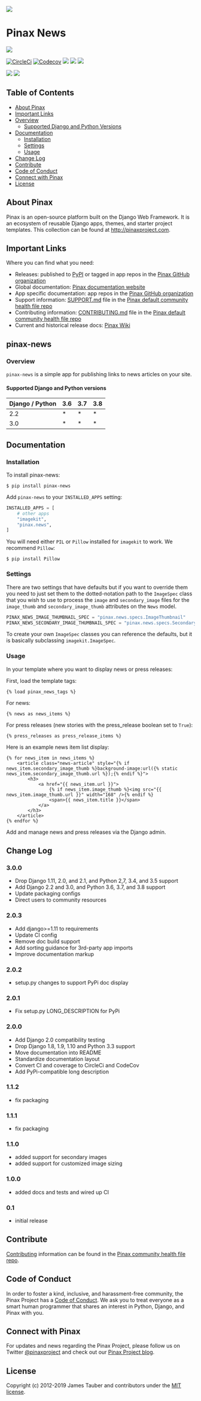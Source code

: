 ![](http://pinaxproject.com/pinax-design/patches/pinax-news.svg)

# Pinax News

[![](https://img.shields.io/pypi/v/pinax-news.svg)](https://pypi.python.org/pypi/pinax-news/)

[![CircleCi](https://img.shields.io/circleci/project/github/pinax/pinax-news.svg)](https://circleci.com/gh/pinax/pinax-news)
[![Codecov](https://img.shields.io/codecov/c/github/pinax/pinax-news.svg)](https://codecov.io/gh/pinax/pinax-news)
[![](https://img.shields.io/github/contributors/pinax/pinax-news.svg)](https://github.com/pinax/pinax-news/graphs/contributors)
[![](https://img.shields.io/github/issues-pr/pinax/pinax-news.svg)](https://github.com/pinax/pinax-news/pulls)
[![](https://img.shields.io/github/issues-pr-closed/pinax/pinax-news.svg)](https://github.com/pinax/pinax-news/pulls?q=is%3Apr+is%3Aclosed)

[![](http://slack.pinaxproject.com/badge.svg)](http://slack.pinaxproject.com/)
[![](https://img.shields.io/badge/license-MIT-blue.svg)](https://opensource.org/licenses/MIT)


## Table of Contents

* [About Pinax](#about-pinax)
* [Important Links](#important-links)
* [Overview](#overview)
  * [Supported Django and Python Versions](#supported-django-and-python-versions)
* [Documentation](#documentation)
  * [Installation](#installation)
  * [Settings](#settings)
  * [Usage](#usage)
* [Change Log](#change-log)
* [Contribute](#contribute)
* [Code of Conduct](#code-of-conduct)
* [Connect with Pinax](#connect-with-pinax)
* [License](#license)


## About Pinax

Pinax is an open-source platform built on the Django Web Framework. It is an ecosystem of reusable
Django apps, themes, and starter project templates. This collection can be found at http://pinaxproject.com.


## Important Links

Where you can find what you need:
* Releases: published to [PyPI](https://pypi.org/search/?q=pinax) or tagged in app repos in the [Pinax GitHub organization](https://github.com/pinax/)
* Global documentation: [Pinax documentation website](https://pinaxproject.com/pinax/)
* App specific documentation: app repos in the [Pinax GitHub organization](https://github.com/pinax/)
* Support information: [SUPPORT.md](https://github.com/pinax/.github/blob/master/SUPPORT.md) file in the [Pinax default community health file repo](https://github.com/pinax/.github/)
* Contributing information: [CONTRIBUTING.md](https://github.com/pinax/.github/blob/master/CONTRIBUTING.md) file in the [Pinax default community health file repo](https://github.com/pinax/.github/)
* Current and historical release docs: [Pinax Wiki](https://github.com/pinax/pinax/wiki/)


## pinax-news

### Overview

`pinax-news` is a simple app for publishing links to news articles on your site.

#### Supported Django and Python versions

Django / Python | 3.6 | 3.7 | 3.8
--------------- | --- | --- | ---
2.2  |  *  |  *  |  *
3.0  |  *  |  *  |  *


## Documentation

### Installation

To install pinax-news:

```shell
$ pip install pinax-news
```

Add `pinax-news` to your `INSTALLED_APPS` setting:

```python
INSTALLED_APPS = [
    # other apps
    "imagekit",
    "pinax.news",
]
```

You will need either `PIL` or `Pillow` installed for `imagekit` to work.  We
recommend `Pillow`:

```shell
$ pip install Pillow
```

### Settings

There are two settings that have defaults but if you want to override them you
need to just set them to the dotted-notation path to the `ImageSpec` class that
you wish to use to process the `image` and `secondary_image` files for the
`image_thumb` and `secondary_image_thumb` attributes on the `News` model.

```python
PINAX_NEWS_IMAGE_THUMBNAIL_SPEC = "pinax.news.specs.ImageThumbnail"
PINAX_NEWS_SECONDARY_IMAGE_THUMBNAIL_SPEC = "pinax.news.specs.SecondaryImageThumbnail"
```

To create your own `ImageSpec` classes you can reference the defaults, but it is
basically subclassing `imagekit.ImageSpec`.

### Usage

In your template where you want to display news or press releases:

First, load the template tags:

```django
{% load pinax_news_tags %}
```

For news:

```django
{% news as news_items %}
```

For press releases (new stories with the press_release boolean set to `True`):

```django
{% press_releases as press_release_items %}
```

Here is an example news item list display:

```django
{% for news_item in news_items %}
    <article class="news-article" style="{% if news_item.secondary_image_thumb %}background-image:url({% static news_item.secondary_image_thumb.url %});{% endif %}">
        <h3>
            <a href="{{ news_item.url }}">
                {% if news_item.image_thumb %}<img src="{{ news_item.image_thumb.url }}" width="168" />{% endif %}
                <span>{{ news_item.title }}</span>
            </a>
        </h3>
    </article>
{% endfor %}
```

Add and manage news and press releases via the Django admin.


## Change Log

### 3.0.0

* Drop Django 1.11, 2.0, and 2.1, and Python 2,7, 3.4, and 3.5 support
* Add Django 2.2 and 3.0, and Python 3.6, 3.7, and 3.8 support
* Update packaging configs
* Direct users to community resources

### 2.0.3

* Add django>=1.11 to requirements
* Update CI config
* Remove doc build support
* Add sorting guidance for 3rd-party app imports
* Improve documentation markup

### 2.0.2

* setup.py changes to support PyPi doc display

### 2.0.1

* Fix setup.py LONG_DESCRIPTION for PyPi

### 2.0.0

* Add Django 2.0 compatibility testing
* Drop Django 1.8, 1.9, 1.10 and Python 3.3 support
* Move documentation into README
* Standardize documentation layout
* Convert CI and coverage to CircleCi and CodeCov
* Add PyPi-compatible long description

### 1.1.2

* fix packaging

### 1.1.1

* fix packaging

### 1.1.0

* added support for secondary images
* added support for customized image sizing

### 1.0.0

* added docs and tests and wired up CI

### 0.1

* initial release


## Contribute

[Contributing](https://github.com/pinax/.github/blob/master/CONTRIBUTING.md) information can be found in the [Pinax community health file repo](https://github.com/pinax/.github).


## Code of Conduct

In order to foster a kind, inclusive, and harassment-free community, the Pinax Project has a [Code of Conduct](https://github.com/pinax/.github/blob/master/CODE_OF_CONDUCT.md). We ask you to treat everyone as a smart human programmer that shares an interest in Python, Django, and Pinax with you.


## Connect with Pinax

For updates and news regarding the Pinax Project, please follow us on Twitter [@pinaxproject](https://twitter.com/pinaxproject)
and check out our [Pinax Project blog](http://blog.pinaxproject.com).


## License

Copyright (c) 2012-2019 James Tauber and contributors under the [MIT license](https://opensource.org/licenses/MIT).
